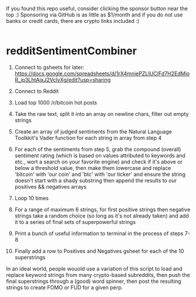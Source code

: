 If you found this repo useful, consider clicking the sponsor button near the top :) Sponsoring via GitHub is as little as $1/month and if you do not use banks or credit cards, there are crypto links included :)<br /><br />
# redditSentimentCombiner

1. Connect to gsheets for later: https://docs.google.com/spreadsheets/d/1rX4mniePZLIUCIFd7H2EdMioR_ip3LhtAjxJ2VclvXg/edit?usp=sharing

2. Connect to Reddit

3. Load top 1000 /r/bitcoin hot posts

4. Take the raw text, split it into an array on newline chars, filter out empty strings

5. Create an array of judged sentiments from the Natural Language Toolkkit's Vader function for each string in array from step 4

6. For each of the sentiments from step 5, grab the compound (overall) sentiment rating (which is based on values attributed to keywords and etc., wort a search on your favorite engine) and check if it's above or below a threshold value, then make them lowercase and replace 'bitcoin' with 'our coin' and 'btc' with 'our ticker' and ensure the string doesn't start with a shady substring then append the results to our positives && negatives arrays

7. Loop 10 times

8. For a range of maximum 6 strings, for first positive strings then negative strings take a random choice (so long as it's not already taken) and add it to a series of final sets of superpowerful strings

9. Print a bunch of useful information to terminal in the process of steps 7-8

10. Finally add a row to Positives and Negatives gsheet for each of the 10 superstrings

In an ideal world, people wouold use a variation of this script to load and replace keyword strings from many crypto-based subreddits, then push the final superstrings through a (good) word spinner, then post the resulting strings to create FOMO or FUD for a given perp.
